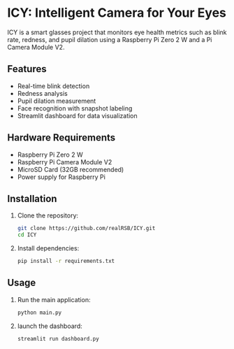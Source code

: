 # ICY: Intelligent Camera for Your Eyes

ICY is a smart glasses project that monitors eye health metrics such as blink rate, redness, and pupil dilation using a Raspberry Pi Zero 2 W and a Pi Camera Module V2.

## Features

- Real-time blink detection
- Redness analysis
- Pupil dilation measurement
- Face recognition with snapshot labeling
- Streamlit dashboard for data visualization

## Hardware Requirements

- Raspberry Pi Zero 2 W
- Raspberry Pi Camera Module V2
- MicroSD Card (32GB recommended)
- Power supply for Raspberry Pi

## Installation

1. Clone the repository:
   ```bash
   git clone https://github.com/realRSB/ICY.git
   cd ICY

2. Install dependencies:
   ```bash
   pip install -r requirements.txt

## Usage

1. Run the main application:
    ```bash
    python main.py

2. launch the dashboard:
    ```bash
    streamlit run dashboard.py


